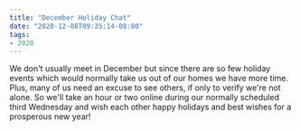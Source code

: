 ```yaml
---
title: "December Holiday Chat"
date: "2020-12-08T09:35:14-08:00"
tags:
- 2020
---
```


<p>We don't usually meet in December but since there are so few holiday events which would normally take us out of our homes we have more time. Plus, many of us need&nbsp;an excuse to see others, if only to verify we're not alone. So we'll take an hour or two online during&nbsp;our normally scheduled third Wednesday and wish each other happy holidays and best wishes for a prosperous new year!</p>
